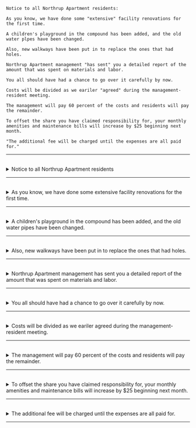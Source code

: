 ```
Notice to all Northrup Apartment residents:

As you know, we have done some "extensive" facility renovations for the first time.

A children's playground in the compound has been added, and the old water plpes have been changed.

Also, new walkways have been put in to replace the ones that had holes.

Northrup Apartment management "has sent" you a detailed report of the amount that was spent on materials and labor.

You all should have had a chance to go over it carefully by now.

Costs will be divided as we eariler "agreed" during the management-resident meeting.

The management will pay 60 percent of the costs and residents will pay the remainder.

To offset the share you have claimed responsibility for, your monthly amenities and maintenance bills will increase by $25 beginning next month.

"The additional fee will be charged until the expenses are all paid for."
```

---
<br>

<details>
  <summary>
    Notice to all Northrup Apartment residents
  </summary>

  - "Notice" 意為通知，告示。
  - 受詞 : to all Northrup Apartment residents，這是介系詞片語，用來指示主題或接收通知的對象。在這個情況下，它描述了通知的接收者，即 "Northrup Apartment residents"。
      1. to - 介詞，表示方向或目的。
      2. all - 限定詞，表示所有。
      3. Northrup - 名詞，可能是一個地點或建築物的名稱。
      4. Apartment - 名詞，表示公寓。
      5. residents - 名詞，表示居民或住戶。

  > 這句話是一個通知的標題，用來通知 Northrup Apartment 的所有居民。主要信息是"Notice"，表示這是一則通知或告示，而接下來的部分則指出了通知的接收對象，即所有Northrup Apartment 的居民。
</details>

---
<br>

<details>
  <summary>
    As you know, we have done some extensive facility renovations for the first time.
  </summary>

  - 從屬子句 : As you know 作為連接詞 as 引導了一個副詞子句，這個子句提供了附加的信息，解釋主句中的動作或情況。這樣的副詞子句通常用來引入背景信息、原因、或解釋，以幫助讀者更好地理解主句。

  - 主要子句 : we have done some extensive facility renovations for the first time
    - 主詞 "we" 指的是發出這個句子的人或團隊，他們執行了一項工作。
    - 動詞 "have done" 動詞短語 "have done" 表示已經完成的動作。這是一個現在完成式，指示一個過去的動作對當前時間有影響。
    - 受詞 "some extensive facility renovations" 這是動詞 "have done" 的受詞，它是一個名詞片語，描述了已經完成的動作。這個名詞片語包括以下部分：
      - "some" 這是一個數量詞，表示數量。
      - "extensive" 形容詞，用來形容 "facility renovations" 的性質。
      - "facility renovations" 這是名詞片語，指的是設施的改建或翻新。

   > 總體而言，這個句子表達了一個已知的信息，即他們（we）已經完成了對設施的廣泛翻新，並且這是第一次進行這樣的改進。
</details>

---
<br>

<details>
  <summary>
    A children's playground in the compound has been added, and the old water pipes have been changed.
  </summary>

  - 主要子句 A children's playground in the compound has been added
    - 主詞 : A children's playground in the compound
      - A 不定冠詞，表示一個。
      - children's形容詞，表示屬於孩子的。
      - playground 名詞，表示遊樂場。
      - in 介詞，表示位置或所在。
      - the 定冠詞，表示特定的。
      - compound 名詞，指的是複合區域或建築。
    - 動詞 : has been added
      - has 動詞，表示動作的完成。
      - been 動詞 "be" 的過去分詞形式，用來形成完成時態。
      - added 動詞的過去分詞形式，表示增加。
  
  - 對等子句 and the old water pipes have been changed
    - 主詞 : the old water pipes
      - "The" 是冠詞，指的是特定的水管。
      - "old water pipes" 是主語，表示舊的水管。
        - old 形容詞，表示舊的。
        - water 名詞，表示水。
        - pipes 名詞，表示管道。
    - 動詞 : have been changed
      - have 動詞，表示動作的完成。
      - been 動詞 "be" 的過去分詞形式，用來形成完成時態。
      - changed 動詞的過去分詞形式，表示更換或改變。

 > 這個句子描述了兩個動作的完成：增加了一個孩子們的遊樂場，並更換了舊的水管。
</details>

---
<br>

<details>
  <summary>
    Also, new walkways have been put in to replace the ones that had holes.
  </summary>

  - 副詞 Also 表示另外或此外。
  - 主詞 : "New walkways" 新的步道
    - new 形容詞，表示新的。
    - walkways 名詞，表示步道。
  - 動詞 ⇒ "have been put in" 是主要動詞短語，表示安裝了新的。
    - have 動詞，表示動作的完成。
    - been 動詞 "be" 的過去分詞形式，用來形成完成時態。
    - put 動詞，表示放置。
    - in 介詞，表示位置或動作。
  - 修飾語  ⇒  "to replace the ones that had holes"，進一步解釋了動作的目的，即替換那些有洞的。
    - to - 不定式標誌，引導不定式短語。
    - replace - 動詞，表示替換。
    - 形容詞子句 ⇒ the ones that had holes
        - the - 定冠詞，表示特定的。
        - ones - 代名詞，表示替代的事物。
        - that - 關係代名詞，引導關係從句。
        - had - 動詞 "have" 的過去式，表示過去的擁有或情況。
        - holes - 名詞，表示洞。
  > 這個句子描述了對新步道的安裝，以替換那些有洞的步道。  
</details>

---
<br>

<details>
  <summary>
    Northrup Apartment management has sent you a detailed report of the amount that was spent on materials and labor.
  </summary>

  - 主詞 : Northrup Apartment management（Northrup Apartment的管理部門）
    - Northrup 名詞，可能是一個地點或建築物的名稱。
    - Apartment 名詞，表示公寓。
    - management 名詞，表示管理部門。

  - 述部 : has sent you a detailed report of the amount that was spent on materials and labor.（已經發送給你一份詳細的報告，內容是在材料和勞動上花費的金額。）
    - 動詞 ⇒ "has sent" 是主要動詞短語，表示已經發送，表示完成了一個動作。
    - 間接受詞 ⇒ you，代名詞，表示對方（指收信人）。
    - 直接受詞 ⇒ a detailed report of the amount that was spent on materials and labor.
      - a 不定冠詞，表示一個。
      - detailed 形容詞，表示詳細的。
      - report 名詞，表示報告。
      - and 連詞，表示和。
      - labor 名詞，表示勞動或工人。
      - 形容詞子句 ⇒ "that was spent on materials" 是一個關係代名詞引導的形容詞子句，它修飾名詞 "the amount"。
        - of 介詞，表示內容。
        - the 定冠詞，表示特定的。
        - amount 名詞，表示數量或金額。
        - that 連接詞，引導定語從句。
        - was 動詞 "be" 的過去式，用來形成被動語態。
        - spent 動詞的過去分詞形式，表示花費。
        - on 介詞，表示花費在某事上。
        - materials 名詞，表示材料。

  > 總的來說，這個句子描述了Northrup Apartment管理層向你發送了一份詳細的報告，報告內容包括在材料和勞動上的花費金額。
</details>

---
<br>

<details>
  <summary>
    You all should have had a chance to go over it carefully by now.
  </summary>

  - 主部 : You all（你們所有人）
    - You all 代名詞，表示第二人稱複數，指的是收信人或對話中的多個人。

  - 述部 : should have had a chance to go over it carefully by now.（應該現在已經有機會仔細檢查它。）
    - 動詞 ⇒ "should have had" 是情態動詞 "should" 的完成式形式，表示過去應該發生的動作。
      - should 情態動詞，表示建議、期望或應該。
      - have 動詞，用來形成完成時態。
      - had 動詞 "have" 的過去分詞形式，用來形成完成時態。
      - 受詞 ⇒ "a chance to go over it carefully by now”
        - a 不定冠詞，表示一個。
        - chance 名詞，表示機會。
      - 修飾語 : "to go over it carefully"，用來表示目的或方式。
        - go over 短語動詞，表示仔細檢查或審查。
        - it 代名詞，代表先前提到的報告或文件。
        - carefully 副詞，表示仔細地。
      - 修飾語 : by now 表示時間，意思是到目前為止，現在為止。

  > 這個句子建議或期望收信人在這個時間點已經有機會仔細檢查先前提到的報告或文件。主要的信息是在述部中，表達了一種建議或期望的情感。 
</details>

---
<br>

<details>
  <summary>
    Costs will be divided as we eariler agreed during the management-resident meeting.
  </summary>

- 主要子句 : Costs will be divided
  - 主部 : Costs（費用）
    - Costs 名詞，表示費用。
  - 述部 : will be divided，是主要動詞短語，表示未來將要進行的動作。
    - will 助動詞，表示未來時態。
    - be 動詞，用來形成被動語態。
    - divided ，divide 的过去式和过去分词形式，表示分配或分割。
   
- 從屬子句 : as we eariler agreed during the management-resident meeting.
  - as - 連詞，表示如同或按照。
  - 主部 : "we" 是主部。
    - "we" 是主詞，表示參與者，可能是管理層和居民。
  - 述部 : "earlier agreed during the management-resident meeting" 是述部。
    - 動詞  ⇒  "earlier agreed" 是主要動詞短語，表示先前達成的協議。
      - earlier 形容詞，表示較早的；副詞，表示在較早的時候。
      - agreed 這裡是指"同意"。
    - 時間副詞  ⇒  "during the management-resident meeting”
      - during 介詞，表示在某個時間段或事件期間。
      - the 定冠詞，表示特定的。
      - management-resident 形容詞，表示管理部門和居民相關的。
      - meeting 名詞，表示會議或集會。

  > 這個句子表明費用將按照在管理居民會議上早前達成的協議來分配。主要信息是在述部中，說明了分配費用的方式。 
</details>

---
<br>

<details>
  <summary>
    The management will pay 60 percent of the costs and residents will pay the remainder.
  </summary>

  - 主要子句 : The management will pay 60 percent of the costs
    - 主部 ⇒ The management（管理部門）
    - 述部 ⇒ will pay 60 percent of the costs
      - 動詞 : "will pay" 表示未來將要支付的動作。
        - will - 助動詞，表示未來時態。
        - pay - 動詞，表示支付。
      - 受詞 : "60 percent of the costs" 表示支付的金額部分。
        - 60 - 數詞，表示60。
        - percent - 名詞，表示百分比。
        - of - 介詞，表示屬於某個比例。
        - the - 定冠詞，表示特定的。
        - costs - 名詞，表示費用。
     
  - 對等子句 : and residents will pay the remainder
    - 主部 ⇒ residents - 名詞，表示居民。
    - 述部 ⇒ will pay the remainder
      - 動詞 : "will pay" 是主要動詞短語，表示未來將要支付的動作。
      - 受詞 : "the remainder" 表示支付的剩餘部分。
        - remainder - 名詞，表示剩餘部分。

  > 這個句子表明管理部門將支付費用的60％，而居民將支付其餘部分。主要信息是在述部中，說明了支付費用的方式。
</details>

---
<br>

<details>
  <summary>
    To offset the share you have claimed responsibility for, your monthly amenities and maintenance bills will increase by $25 beginning next month.
  </summary>

  - 修飾語 : To offset the share you have claimed responsibility for
    - 可以改成如下
      - To offset the share for which you have claimed responsibility.
      - To offset the share that you have claimed responsibility for.
      - To offset the portion you've claimed responsibility for.
    - To 介詞，引導目的或結果。
    - offset 動詞，表示抵銷或彌補。
    - the 定冠詞，表示特定的。
    - share 名詞，表示份額或責任。
    - you 代名詞，表示收信人。
    - have 動詞，表示擁有或已經做了某事。
    - claimed 動詞 "claim" 的過去分詞形式，表示聲稱或宣稱。
    - responsibility for 對 ... 負責。
      - responsibility 名詞，表示責任。 
      - for 介詞，表示負責或承擔。
   
  - 主部：your monthly amenities and maintenance bills（你的每月設施和維護費用）
    - your - 代名詞，表示你的。
    - monthly - 形容詞，表示每月的。
    - amenities - 名詞，表示設施或便利設施。
    - and - 連詞，表示和。
    - maintenance - 名詞，表示維護。
    - bills - 名詞，表示帳單或費用。
   
  - 述部：will increase by $25 beginning next month.（將在下個月開始增加$25。）
    - 動詞 ⇒ "will increase" 表示未來將要發生的動作。
      - will - 助動詞，表示未來時態。
      - increase - 動詞，表示增加。
    - 程度副詞 ⇒ by $25
      - by - 介詞，表示數量或程度的增加。
      - $25 - 貨幣數額，表示25美元。
    - 時間副詞 ⇒ beginning next month
      - beginning - 名詞，表示開始；動詞 "begin" 的現在分詞形式，表示開始。
      - next - 形容詞，表示下一個。
      - month - 名詞，表示月份。
     
  > 這個句子表明，為了抵銷你所聲稱的責任份額，你的每月設施和維護費用將從下個月開始增加25美元。主要信息是在述部中，說明了費用增加的情況。
</details>

---
<br>

<details>
  <summary>
    The additional fee will be charged until the expenses are all paid for.
  </summary>

  - 主要子句 : The additional fee will be charged
    - 主部 ⇒ The additional fee（額外費用）
      - The 定冠詞，表示特定的。
      - additional 形容詞，表示額外的。
      - fee 名詞，表示費用或費用。
    - 述部 ⇒ will be charged
      - 動詞 : "will be charged" 是主要動詞短語，表示未來將要發生的動作。
        - will 助動詞，表示未來時態。
        - be 動詞，用來形成被動語態。
        - charged 過去分詞形式，表示收取。
       
  - 從屬子句 : until the expenses are all paid for
    - until 連詞，表示直到。
    - 主部 ⇒ "the expenses”
      - the 定冠詞，表示特定的。
      - expenses 名詞，表示費用或開支。
    - 述部 ⇒ are all paid for
      - 動詞 : are all paid for
        - are 動詞 "be" 的現在時態形式，用來形成被動語態。
        - all 副詞，表示「全部」或「所有」支出都已經支付。
        - paid for 過去分詞形式，表示支付。
       
  > 這個句子描述了額外費用將被收取，直到所有費用都被支付為止。主要信息是在述部中，說明了費用收取的條件。
</details>

---
<br>
